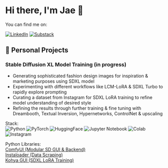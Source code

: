 # Hi there, I'm Jae 👋
You can find me on:

[![LinkedIn](https://img.shields.io/badge/linkedin-%230077B5.svg?style=for-the-badge&logo=linkedin&logoColor=white)](https://www.linkedin.com/in/jae-seung/) [![Substack](https://img.shields.io/badge/Substack-%23006f5c.svg?style=for-the-badge&logo=substack&logoColor=FF6719)](https://substack.com/@seungltd)

## 💭 Personal Projects
### Stable Diffusion XL Model Training (in progress)
* Generating sophisticated fashion design images for inspiration & marketing purposes using SDXL model
* Experimenting with different workflows like LCM-LoRA & SDXL Turbo to rapidly explore prompting
* Curating a dataset from Instagram for SDXL LoRA training to refine model understanding of desired style
* Refining the results through further training & fine tuning with Dreambooth, Textual Inversion, Hypernetworks, ControlNet & upscaling

Stack:\
![Python](https://img.shields.io/badge/python-3670A0?style=for-the-badge&logo=python&color=black)
![PyTorch](https://img.shields.io/badge/PyTorch-EE4C2C.svg?style=for-the-badge&logo=PyTorch&color=black)
![HuggingFace](https://camo.githubusercontent.com/502fa87df18b9afdeafb44a8c61f6e03bef6656538bda9cb71d41abfb93c6412/68747470733a2f2f696d672e736869656c64732e696f2f62616467652f25463025394625413425393725323048756767696e67466163652d626c61636b3f7374796c653d666f722d7468652d6261646765)
![Jupyter Notebook](https://img.shields.io/badge/jupyter-%23FA0F00.svg?style=for-the-badge&logo=jupyter&color=black)
![Colab](https://img.shields.io/badge/Google%20Colab-F9AB00.svg?style=for-the-badge&logo=Google-Colab&color=black)
![Instagram](https://img.shields.io/badge/Instagram-%23E4405F.svg?style=for-the-badge&logo=Instagram&color=black)

Python Libraries:\
[ComfyUI (Modular SD GUI & Backend)](https://github.com/comfyanonymous/ComfyUI)\
[Instaloader (Data Scraping)](https://instaloader.github.io/)\
[Kohya GUI (SDXL LoRA Training)](https://github.com/bmaltais/kohya_ss#linux-pre-requirements)

<!--
### Second Brain Knowledge Graph With LLMs (in progress)
* 

### End to End Hydro- & Aqua-ponics Automated Controls System (in progress)
* Aquaponics parameters & exploratory data analysis
* Data architecture
* Data visualization dashboard
* Synthetic data generation
* Computer vision - pest detection system

Stack: 

Python Libraries:\


## 🌱 Currently Exploring




<!--
**seung-ltd/seung-ltd** is a ✨ _special_ ✨ repository because its `README.md` (this file) appears on your GitHub profile.

Here are some ideas to get you started:

- 🔭 I’m currently working on ...
- 🌱 I’m currently learning ...
- 👯 I’m looking to collaborate on ...
- 🤔 I’m looking for help with ...
- 💬 Ask me about ...
- ⚡ Fun fact: ...
-->
